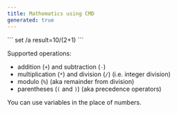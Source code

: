 ```yaml
---
title: Mathematics using CMD
generated: true
---
```


<div markdown="1" class="ans">
```
set /a result=10/(2+1)
```
</div>

Supported operations:
- addition (`+`) and subtraction (`-`)
- multiplication (`*`) and division (`/`) (i.e. integer division)
- modulo (`%`) (aka remainder from division)
- parentheses (`(` and `)`) (aka precedence operators)

You can use variables in the place of numbers.
